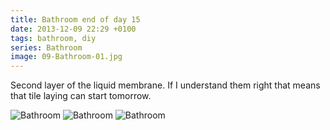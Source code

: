 ```yaml
---
title: Bathroom end of day 15
date: 2013-12-09 22:29 +0100
tags: bathroom, diy
series: Bathroom
image: 09-Bathroom-01.jpg
---
```


Second layer of the liquid membrane. If I understand them right that means that tile laying can start tomorrow.

![Bathroom](09-Bathroom-01.jpg 'Bathroom')
![Bathroom](09-Bathroom-02.jpg 'Bathroom')
![Bathroom](09-Bathroom-03.jpg 'Bathroom')
